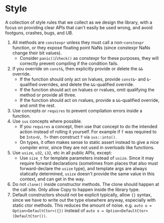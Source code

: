 # Style

A collection of style rules that we collect as we design the library, with a
focus on providing clear APIs that can't easily be used wrong, and avoid
footguns, crashes, bugs, and UB.

1. All methods are `constexpr` unless they must call a non-`constexpr` function,
   or they expose floating point NaNs (since constexpr NaNs change their bit
   values).
    * Consider `panic()`/`check()` as constexpr for these purposes, they will
      correctly prevent compiling if the condition fails.
1. If you override on `const&`, then explicitly provide or delete the `&&`
   override.
    * If the function should only act on lvalues, provide `const&`- and
      `&`-qualified overrides, and delete the `&&`-qualified override.
    * If the function should act on lvalues or rvalues, omit qualifying the
      method or provide all three.
    * If the function should act on rvalues, provide a `&&`-qualified override,
      and omit the rest.
1. Use concepts or `requires` to prevent compilation errors inside a function.
1. Use `sus` concepts where possible.
    * If you `requires` a concept, then use that concept to do the intended
      action instead of rolling it yourself. For example if `T` was required to
      be `Into<U, T>` then construct `T` via `sus::into()`.
    * On types, it often makes sense to static assert instead to give a nice
      compiler error, since they are not used in overloads like functions.
1. Use `usize`, `u32`, `i32`, etc in all public APIs, except:
    * Use `size_t` for template parameters instead of `usize`. Since it may
      require forward declarations (sometimes from places that also must
      forward-declare the `usize` type), and template args are always statically
      determined, `usize` doesn't provide the same value in this context, and
      can get in the way.
1. Do not `clone()` inside constructor methods. The clone should happen at the
   call site. Only allow Copy to happen inside the library type.
1. Default constructors should not be explicit typically, allow `{}` syntax,
   since we have to write out the type elsewhere anyway, especially with static
   ctor methods. This reduces the amount of noise. e.g. `auto o =
   Option<DefaultCtor>({})` instead of `auto o =
   Option<DefaultCtor>(DefaultCtor())`.
